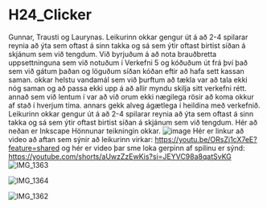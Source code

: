 # H24_Clicker
Gunnar, Trausti og Laurynas.
Leikurinn okkar gengur út á að 2-4 spilarar reynia að ýta sem oftast á sinn takka og sá sem ýtir oftast birtist síðan á skjánum sem við tengdum.
Við byrjuðum á að nota brauðbretta uppsettninguna sem við notuðum í Verkefni 5 og kóðuðum út frá því það sem við gátum þaðan og löguðum síðan kóðan eftir að hafa sett kassan saman.
okkar helstu vandamál sem við þurftum að tækla var að tala ekki nóg saman og að passa ekki upp á að allir myndu skilja sitt verkefni rétt.
annað sem við lentum í var að við orum ekki nægilega rösir að koma okkur af stað í hverjum tíma.
annars gekk alveg ágætlega í heildina með verkefnið. Leikurinn okkar gengur út á að 2-4 spilarar reynia að ýta sem oftast á sinn takka og sá sem ýtir oftast birtist síðan á skjánum sem við tengdum.
Hér að neðan er Inkscape Hönnunar teikningin okkar.
![image](https://github.com/user-attachments/assets/f0d75138-c9bc-49f4-834e-3181710cabfd)
Hér er linkur að video að aftan sem sýnir að leikurinn virkar:
https://youtu.be/ORsZj1cX7eE?feature=shared
og hér er video þar sme loka gerpinn af spilinu er sýnd:
https://youtube.com/shorts/aUwzZzEwKis?si=JEYVC98a8qatSvKG
![IMG_1363](https://github.com/user-attachments/assets/e12febd7-f681-466a-add8-632ef970ddf6)

![IMG_1364](https://github.com/user-attachments/assets/07b3fcd9-f81c-411d-86a8-11152c6f9331)

![IMG_1362](https://github.com/user-attachments/assets/87f1c413-e6c3-458a-b857-54fa32b7cd8f)
